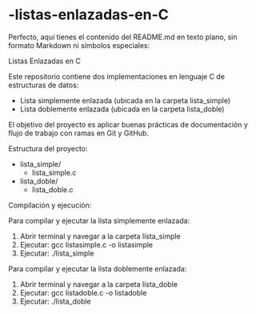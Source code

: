 # -listas-enlazadas-en-C

Perfecto, aquí tienes el contenido del README.md en texto plano, sin formato Markdown ni símbolos especiales:



Listas Enlazadas en C

Este repositorio contiene dos implementaciones en lenguaje C de estructuras de datos:

- Lista simplemente enlazada (ubicada en la carpeta lista_simple)
- Lista doblemente enlazada (ubicada en la carpeta lista_doble)

El objetivo del proyecto es aplicar buenas prácticas de documentación y flujo de trabajo con ramas en Git y GitHub.

Estructura del proyecto:

- lista_simple/
  - lista_simple.c
- lista_doble/
  - lista_doble.c

Compilación y ejecución:

Para compilar y ejecutar la lista simplemente enlazada:
1. Abrir terminal y navegar a la carpeta lista_simple
2. Ejecutar: gcc listasimple.c -o listasimple
3. Ejecutar: ./lista_simple

Para compilar y ejecutar la lista doblemente enlazada:
1. Abrir terminal y navegar a la carpeta lista_doble
2. Ejecutar: gcc listadoble.c -o listadoble
3. Ejecutar: ./lista_doble


